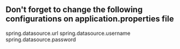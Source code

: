 ## Don't forget to change the following configurations on application.properties file
spring.datasource.url
spring.datasource.username
spring.datasource.password